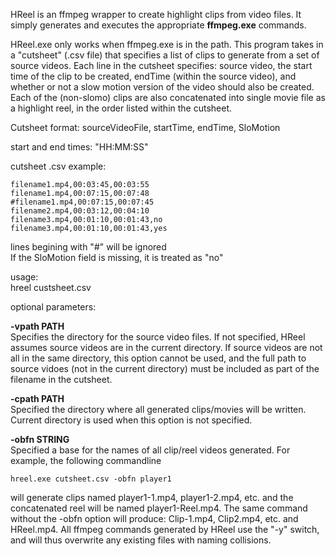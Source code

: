 HReel is an ffmpeg wrapper to create highlight clips from video files. It simply generates and executes the appropriate **ffmpeg.exe** commands. 

HReel.exe only works when ffmpeg.exe is in the path. This program takes in a "cutsheet" (.csv file) that specifies a list of clips to generate from a set of source videos. Each line in the cutsheet specifies: source video, the start time of the clip to be created, endTime (within the source video), and whether or not a slow motion version of the video should also be created. Each of the (non-slomo) clips are also concatenated into single movie file as a highlight reel, in the order listed within the cutsheet.

Cutsheet format:
sourceVideoFile, startTime, endTime, SloMotion

start and end times: "HH:MM:SS"

cutsheet .csv example:
```
filename1.mp4,00:03:45,00:03:55
filename1.mp4,00:07:15,00:07:48
#filename1.mp4,00:07:15,00:07:45
filename2.mp4,00:03:12,00:04:10
filename3.mp4,00:01:10,00:01:43,no
filename3.mp4,00:01:10,00:01:43,yes
```

lines begining with "#" will be ignored \
If the SloMotion field is missing, it is treated as "no"

usage:\
hreel custsheet.csv

optional parameters:

**-vpath PATH**\
Specifies the directory for the source video files. If not specified, HReel assumes source videos are in the current directory. If source videos are not all in the same directory, this option cannot be used, and the full path to source vidoes (not in the current directory) must be included as part of the filename in the cutsheet.
              
**-cpath PATH**\
Specified the directory where all generated clips/movies will be written. Current directory is used when this option is not specified.

**-obfn STRING**\
Specified a base for the names of all clip/reel videos generated. For example, the following commandline
```
hreel.exe cutsheet.csv -obfn player1
```
will generate clips named player1-1.mp4, player1-2.mp4, etc. and the concatenated reel will be named player1-Reel.mp4.  The same command without the -obfn option will produce: Clip-1.mp4, Clip2.mp4, etc. and HReel.mp4. All ffmpeg commands generated by HReel use the "-y" switch, and will thus overwrite any existing files with naming collisions.

